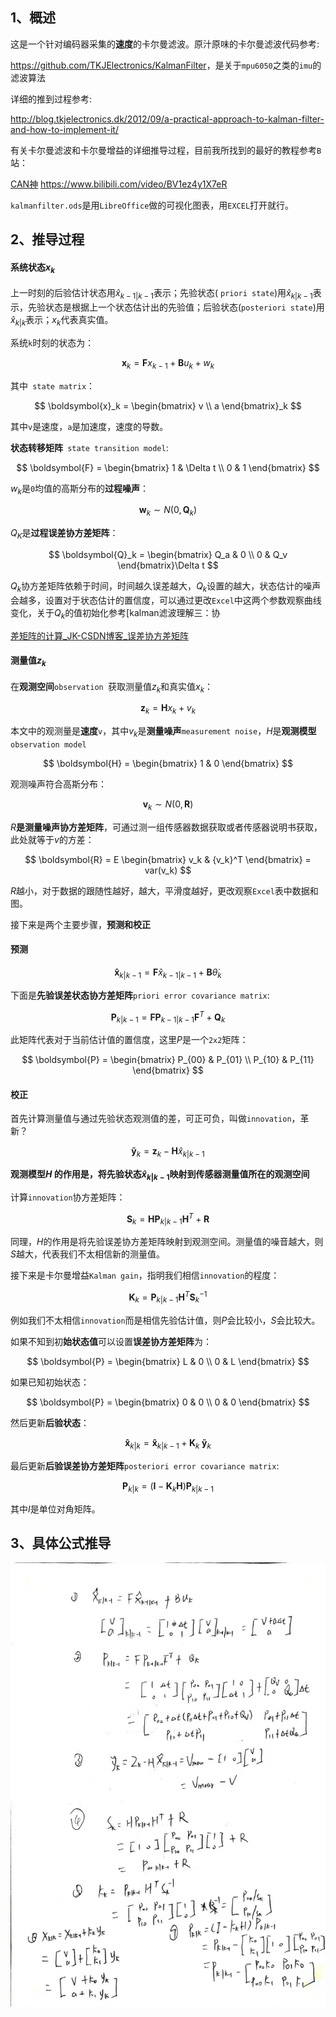 ## 1、概述

这是一个针对编码器采集的**速度**的卡尔曼滤波。原汁原味的卡尔曼滤波代码参考:

<https://github.com/TKJElectronics/KalmanFilter>，是关于`mpu6050`之类的`imu`的滤波算法

详细的推到过程参考:

<http://blog.tkjelectronics.dk/2012/09/a-practical-approach-to-kalman-filter-and-how-to-implement-it/>

有关卡尔曼滤波和卡尔曼增益的详细推导过程，目前我所找到的最好的教程参考`B`站：

[CAN神](https://www.bilibili.com/video/BV1ez4y1X7eR) <https://www.bilibili.com/video/BV1ez4y1X7eR>

`kalmanfilter.ods`是用`LibreOffice`做的可视化图表，用`EXCEL`打开就行。

## 2、推导过程

#### 系统状态$x_k$

上一时刻的后验估计状态用${\hat{x}}_{k-1|k-1}$表示；先验状态( `priori state`)用${\hat{x}}_{k|k-1}$表示，先验状态是根据上一个状态估计出的先验值；后验状态(`posteriori state`)用${\hat{x}}_{k|k}$表示；$x_k$代表真实值。

系统`k`时刻的状态为：

$$
\boldsymbol{x}_k = \boldsymbol{F}x_{k-1} + \boldsymbol{B}u_k + w_k
$$

其中` state matrix`：

$$
\boldsymbol{x}_k = \begin{bmatrix} v \\ a \end{bmatrix}_k
$$

其中`v`是速度，`a`是加速度，速度的导数。

**状态转移矩阵**` state transition model`:

$$
\boldsymbol{F} = \begin{bmatrix} 1 & \Delta t \\ 0 & 1 \end{bmatrix}
$$

$w_k$是`0`均值的高斯分布的**过程噪声**：

$$
\boldsymbol{w}_k \sim N\left ( 0, \boldsymbol{Q}_k \right )
$$

$Q_K$是**过程误差协方差矩阵**：

$$
\boldsymbol{Q}_k = \begin{bmatrix} Q_a & 0 \\ 0 & Q_v \end{bmatrix}\Delta t
$$

$Q_k$协方差矩阵依赖于时间，时间越久误差越大，$Q_k$设置的越大，状态估计的噪声会越多，设置对于状态估计的置信度，可以通过更改`Excel`中这两个参数观察曲线变化，关于$Q_k$的值初始化参考[kalman滤波理解三：协

[差矩阵的计算_JK-CSDN博客_误差协方差矩阵](https://blog.csdn.net/u011362822/article/details/95905113)

#### 测量值$z_k$

在**观测空间**`observation `获取测量值$z_k$和真实值$x_k$：

$$
\boldsymbol{z}_k = \boldsymbol{H}x_{k} + v_k
$$

本文中的观测量是**速度**`v`，其中$v_k$是**测量噪声**`measurement noise`，$H$是**观测模型**`observation model`

$$
\boldsymbol{H} = \begin{bmatrix} 1 & 0 \end{bmatrix}
$$

观测噪声符合高斯分布：

$$
\boldsymbol{v}_k \sim N\left ( 0, \boldsymbol{R} \right )
$$

$R$**是测量噪声协方差矩阵**，可通过测一组传感器数据获取或者传感器说明书获取，此处就等于$v$的方差：

$$
\boldsymbol{R} = E \begin{bmatrix} v_k & {v_k}^T \end{bmatrix} = var(v_k)
$$

$R$越小，对于数据的跟随性越好，越大，平滑度越好，更改观察`Excel`表中数据和图。

接下来是两个主要步骤，**预测和校正**

#### 预测

$$
\boldsymbol{\hat{x}}_{k | k-1} = \boldsymbol{F}\hat{x}_{k-1 | k-1} + \boldsymbol{B}{\dot{\theta}_k}
$$

下面是**先验误差状态协方差矩阵**`priori error covariance matrix`:

$$
\boldsymbol{P}_{k | k-1} = \boldsymbol{F}\boldsymbol{P}_{k-1 | k-1}\boldsymbol{F}^T + \boldsymbol{Q}_k
$$

此矩阵代表对于当前估计值的置信度，这里$P$是一个`2x2`矩阵：

$$
\boldsymbol{P} = \begin{bmatrix} P_{00} & P_{01} \\ P_{10} & P_{11} \end{bmatrix}
$$

#### 校正

首先计算测量值与通过先验状态观测值的差，可正可负，叫做`innovation`，革新？

$$
\boldsymbol{\tilde{y}}_k = \boldsymbol{z}_k - \boldsymbol{H}\hat{x}_{k | k-1}
$$

**观测模型$H$ 的作用是，将先验状态${\hat{x}}_{k|k-1}$映射到传感器测量值所在的观测空间**

计算`innovation`协方差矩阵：

$$
\boldsymbol{S}_k = \boldsymbol{H} \boldsymbol{P}_{k | k-1} \boldsymbol{H}^T + \boldsymbol{R}
$$

同理，$H$的作用是将先验误差协方差矩阵映射到观测空间。测量值的噪音越大，则$S$越大，代表我们不太相信新的测量值。

接下来是卡尔曼增益`Kalman gain`，指明我们相信`innovation`的程度：

$$
\boldsymbol{K}_k = \boldsymbol{P}_{k | k-1} \boldsymbol{H}^T \boldsymbol{S}_k^{-1} 
$$

例如我们不太相信`innovation`而是相信先验估计值，则$P$会比较小，$S$会比较大。

如果不知到初**始状态值**可以设置**误差协方差矩阵**为：

$$
\boldsymbol{P} = \begin{bmatrix} L & 0 \\ 0 & L \end{bmatrix}
$$

如果已知初始状态：

$$
\boldsymbol{P} = \begin{bmatrix} 0 & 0 \\ 0 & 0 \end{bmatrix}
$$

然后更新**后验状态**：

$$
\boldsymbol{\hat{x}}_{k | k} = \boldsymbol{\hat{x}}_{k | k-1} + \boldsymbol{K}_k \; \boldsymbol{\tilde{y}}_k
$$

最后更新**后验误差协方差矩阵**`posteriori error covariance matrix`:

$$
\boldsymbol{P}_{k | k} = (\boldsymbol{I} - \boldsymbol{K}_k \boldsymbol{H}) \boldsymbol{P}_{k | k-1}
$$

其中$I$是单位对角矩阵。

## 3、具体公式推导

![](ppp.jpg)